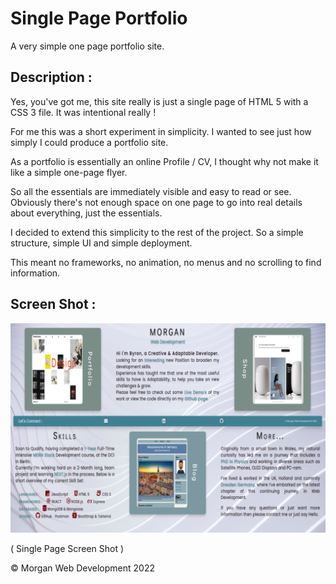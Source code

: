 # Single Page Portfolio

A very simple one page portfolio site.

## Description :

Yes, you've got me, this site really is just a single page of HTML 5 with a CSS 3 file. It was intentional really !

For me this was a short experiment in simplicity. I wanted to see just how simply I could produce a portfolio site.

As a portfolio is essentially an online Profile / CV, I thought why not make it like a simple one-page flyer.

So all the essentials are immediately visible and easy to read or see. Obviously there's not enough space on one page to go into real details about everything, just the essentials.

I decided to extend this simplicity to the rest of the project. So a simple structure, simple UI and simple deployment.

This meant no frameworks, no animation, no menus and no scrolling to find information.

## Screen Shot :

![Screen Shot](images/Single_Page_Portfolio_ScreenShot.png)

( Single Page Screen Shot )

&copy; Morgan Web Development 2022
